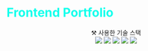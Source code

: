 # <span style="color: #14FFEC">Frontend Portfolio</span>


<div align="center">
    <span>⚒️ 사용한 기술 스택</span><br/>
    <img src="https://img.shields.io/badge/Typescript-3178C6?style=flat&logo=Typescript&logoColor=white" />
    <img src="https://img.shields.io/badge/React-61DAFB?style=flat&logo=React&logoColor=black" />
    <img src="https://img.shields.io/badge/styledcomponents-DB7093?style=flat&logo=styledcomponents&logoColor=white" />
    <img src="https://img.shields.io/badge/recoil-3578E5?style=flat&logo=recoil&logoColor=black" />
    <img src="https://img.shields.io/badge/ESLint-4B32C3?style=flat&logo=ESLint&logoColor=white" />
</div>

